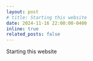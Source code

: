 ```yaml
---
layout: post
# title: Starting this website
date: 2024-11-16 22:00:00-0400
inline: true
related_posts: false
---
```


Starting this website